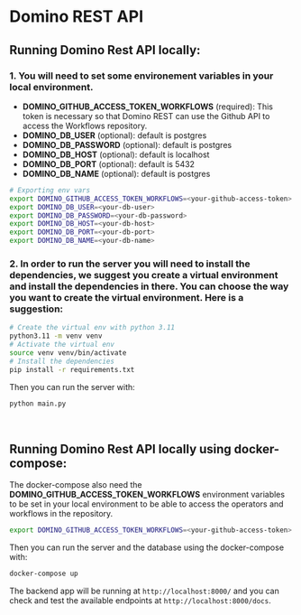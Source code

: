# Domino REST API 

## Running Domino Rest API locally:
  

### 1. You will need to set some environement variables in your local environment.
  
- **DOMINO_GITHUB_ACCESS_TOKEN_WORKFLOWS** (required): This token is necessary so that Domino REST can use the Github API to access the Workflows repository.
- **DOMINO_DB_USER** (optional): default is postgres
- **DOMINO_DB_PASSWORD** (optional): default is postgres
- **DOMINO_DB_HOST** (optional): default is localhost
- **DOMINO_DB_PORT** (optional): default is 5432
- **DOMINO_DB_NAME** (optional): default is postgres

```bash
# Exporting env vars
export DOMINO_GITHUB_ACCESS_TOKEN_WORKFLOWS=<your-github-access-token>
export DOMINO_DB_USER=<your-db-user>
export DOMINO_DB_PASSWORD=<your-db-password>
export DOMINO_DB_HOST=<your-db-host>
export DOMINO_DB_PORT=<your-db-port>
export DOMINO_DB_NAME=<your-db-name>
```

### 2. In order to run the server you will need to install the dependencies, we suggest you create a virtual environment and install the dependencies in there. You can choose the way you want to create the virtual environment. Here is a suggestion:

```bash
# Create the virtual env with python 3.11
python3.11 -m venv venv 
# Activate the virtual env
source venv venv/bin/activate
# Install the dependencies
pip install -r requirements.txt
```    
Then you can run the server with:
```bash
python main.py
```
<br>

## Running Domino Rest API locally using docker-compose:
The docker-compose also need the **DOMINO_GITHUB_ACCESS_TOKEN_WORKFLOWS** environment variables to be set in your local environment to be able to access the operators and workflows in the repository.

```bash
export DOMINO_GITHUB_ACCESS_TOKEN_WORKFLOWS=<your-github-access-token>
```

Then you can run the server and the database using the docker-compose with:
```bash
docker-compose up
```

The backend app will be running at `http://localhost:8000/` and you can check and test the available endpoints at `http://localhost:8000/docs`.
